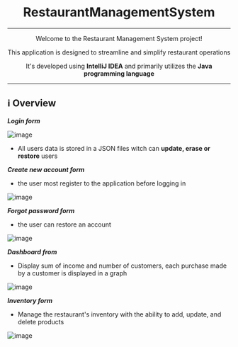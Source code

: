 <h1 align="center">RestaurantManagementSystem</h1>

***

<p align="center">Welcome to the Restaurant Management System project!</p>
<p align="center">This application is designed to streamline and simplify restaurant operations</p>
<p align="center">It's developed using <strong>IntelliJ IDEA</strong> and primarily utilizes the <strong>Java programming language</strong></p>

***

## ℹ️ Overview

***Login form***

![image](https://github.com/StasBratanich/RestaurantManagementSystem/assets/83605505/abf69a5e-aa13-45dd-928e-5224664a0a02)

- All users data is stored in a JSON files witch can **update, erase or restore** users

***Create new account form***
- the user most register to the application before logging in

![image](https://github.com/StasBratanich/RestaurantManagementSystem/assets/83605505/7a619c53-1a2e-461d-ba44-c31d71fb8f62)

***Forgot password form***
- the user can restore an account

![image](https://github.com/StasBratanich/RestaurantManagementSystem/assets/83605505/f2346110-3da8-4af7-840e-06da61726a97)

***Dashboard from***
- Display sum of income and number of customers, each purchase made by a customer is displayed in a graph

![image](https://github.com/StasBratanich/RestaurantManagementSystem/assets/83605505/e4bd2c6e-d4a5-4f85-8ed4-abc799500219)

***Inventory form***
- Manage the restaurant's inventory with the ability to add, update, and delete products

![image](https://github.com/StasBratanich/RestaurantManagementSystem/assets/83605505/a674599c-617b-4e68-be62-64daedcedfb2)
